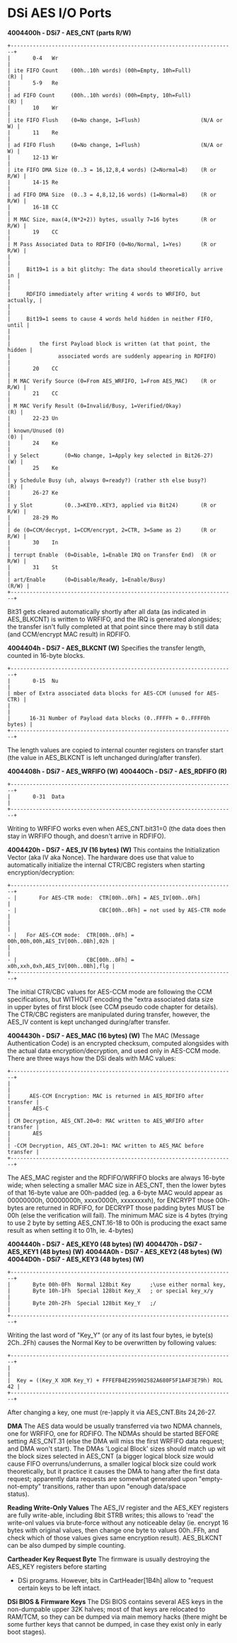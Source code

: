 # DSi AES I/O Ports


**4004400h - DSi7 - AES_CNT (parts R/W)**

```
+-----------------------------------------------------------------------+
|       0-4   Wr                                                        |
| ite FIFO Count    (00h..10h words) (00h=Empty, 10h=Full)          (R) |
|       5-9   Re                                                        |
| ad FIFO Count     (00h..10h words) (00h=Empty, 10h=Full)          (R) |
|       10    Wr                                                        |
| ite FIFO Flush    (0=No change, 1=Flush)                   (N/A or W) |
|       11    Re                                                        |
| ad FIFO Flush     (0=No change, 1=Flush)                   (N/A or W) |
|       12-13 Wr                                                        |
| ite FIFO DMA Size (0..3 = 16,12,8,4 words) (2=Normal=8)    (R or R/W) |
|       14-15 Re                                                        |
| ad FIFO DMA Size  (0..3 = 4,8,12,16 words) (1=Normal=8)    (R or R/W) |
|       16-18 CC                                                        |
| M MAC Size, max(4,(N*2+2)) bytes, usually 7=16 bytes       (R or R/W) |
|       19    CC                                                        |
| M Pass Associated Data to RDFIFO (0=No/Normal, 1=Yes)      (R or R/W) |
|                                                                       |
|     Bit19=1 is a bit glitchy: The data should theoretically arrive in |
|                                                                       |
|     RDFIFO immediately after writing 4 words to WRFIFO, but actually, |
|                                                                       |
|     Bit19=1 seems to cause 4 words held hidden in neither FIFO, until |
|                                                                       |
|         the first Payload block is written (at that point, the hidden |
|               associated words are suddenly appearing in RDFIFO)      |
|       20    CC                                                        |
| M MAC Verify Source (0=From AES_WRFIFO, 1=From AES_MAC)    (R or R/W) |
|       21    CC                                                        |
| M MAC Verify Result (0=Invalid/Busy, 1=Verified/Okay)             (R) |
|       22-23 Un                                                        |
| known/Unused (0)                                                  (0) |
|       24    Ke                                                        |
| y Select        (0=No change, 1=Apply key selected in Bit26-27)   (W) |
|       25    Ke                                                        |
| y Schedule Busy (uh, always 0=ready?) (rather sth else busy?)     (R) |
|       26-27 Ke                                                        |
| y Slot          (0..3=KEY0..KEY3, applied via Bit24)       (R or R/W) |
|       28-29 Mo                                                        |
| de (0=CCM/decrypt, 1=CCM/encrypt, 2=CTR, 3=Same as 2)      (R or R/W) |
|       30    In                                                        |
| terrupt Enable  (0=Disable, 1=Enable IRQ on Transfer End)  (R or R/W) |
|       31    St                                                        |
| art/Enable      (0=Disable/Ready, 1=Enable/Busy)                (R/W) |
+-----------------------------------------------------------------------+
```

Bit31 gets cleared automatically shortly after all data (as indicated in
AES_BLKCNT) is written to WRFIFO, and the IRQ is generated alongsides;
the transfer isn\'t fully completed at that point since there may b
still data (and CCM/encrypt MAC result) in RDFIFO.

**4004404h - DSi7 - AES_BLKCNT (W)**
Specifies the transfer length, counted in 16-byte blocks.

```
+-----------------------------------------------------------------------+
|       0-15  Nu                                                        |
| mber of Extra associated data blocks for AES-CCM (unused for AES-CTR) |
|                                                                       |
|      16-31 Number of Payload data blocks (0..FFFFh = 0..FFFF0h bytes) |
+-----------------------------------------------------------------------+
```

The length values are copied to internal counter registers on transfer
start (the value in AES_BLKCNT is left unchanged during/after
transfer).

**4004408h - DSi7 - AES_WRFIFO (W)**
**400440Ch - DSi7 - AES_RDFIFO (R)**

```
+-----------------------------------------------------------------------+
|       0-31  Data                                                      |
+-----------------------------------------------------------------------+
```

Writing to WRFIFO works even when AES_CNT.bit31=0 (the data does then
stay in WRFIFO though, and doesn\'t arrive in RDFIFO).

**4004420h - DSi7 - AES_IV (16 bytes) (W)**
This contains the Initialization Vector (aka IV aka Nonce). The hardware
does use that value to automatically initialize the internal CTR/CBC
registers when starting encryption/decryption:

```
+-----------------------------------------------------------------------+
- |       For AES-CTR mode:  CTR[00h..0Fh] = AES_IV[00h..0Fh]             |
- |                          CBC[00h..0Fh] = not used by AES-CTR mode     |
|                                                                       |
- |   For AES-CCM mode:  CTR[00h..0Fh] = 00h,00h,00h,AES_IV[00h..0Bh],02h |
|                                                                       |
- |                      CBC[00h..0Fh] = x0h,xxh,0xh,AES_IV[00h..0Bh],flg |
+-----------------------------------------------------------------------+
```

The initial CTR/CBC values for AES-CCM mode are following the CCM
specifications, but WITHOUT encoding the \"extra associated data size\
in upper bytes of first block (see CCM pseudo code chapter for
details).
The CTR/CBC registers are manipulated during transfer, however, the
AES_IV content is kept unchanged during/after transfer.

**4004430h - DSi7 - AES_MAC (16 bytes) (W)**
The MAC (Message Authentication Code) is an encrypted checksum, computed
alongsides with the actual data encryption/decryption, and used only in
AES-CCM mode. There are three ways how the DSi deals with MAC values:

```
+-----------------------------------------------------------------------+
|                                                                       |
|      AES-CCM Encryption: MAC is returned in AES_RDFIFO after transfer |
|       AES-C                                                           |
| CM Decryption, AES_CNT.20=0: MAC written to AES_WRFIFO after transfer |
|       AES                                                             |
| -CCM Decryption, AES_CNT.20=1: MAC written to AES_MAC before transfer |
+-----------------------------------------------------------------------+
```

The AES_MAC register and the RDFIFO/WRFIFO blocks are always 16-byte
wide; when selecting a smaller MAC size in AES_CNT, then the lower bytes
of that 16-byte value are 00h-padded (eg. a 6-byte MAC would appear as
00000000h, 00000000h, xxxx0000h, xxxxxxxxh), for ENCRYPT those 00h-bytes
are returned in RDFIFO, for DECRYPT those padding bytes MUST be 00h
(else the verification will fail).
The minimum MAC size is 4 bytes (trying to use 2 byte by setting
AES_CNT.16-18 to 00h is producing the exact same result as when setting
it to 01h, ie. 4-bytes)

**4004440h - DSi7 - AES_KEY0 (48 bytes) (W)**
**4004470h - DSi7 - AES_KEY1 (48 bytes) (W)**
**40044A0h - DSi7 - AES_KEY2 (48 bytes) (W)**
**40044D0h - DSi7 - AES_KEY3 (48 bytes) (W)**

```
+-----------------------------------------------------------------------+
|       Byte 00h-0Fh  Normal 128bit Key      ;\use either normal key,   
|       Byte 10h-1Fh  Special 128bit Key_X   ; or special key_x/y       |
|       Byte 20h-2Fh  Special 128bit Key_Y   ;/                         |
+-----------------------------------------------------------------------+
```

Writing the last word of \"Key_Y\" (or any of its last four bytes, ie
byte(s) 2Ch..2Fh) causes the Normal Key to be overwritten by following
values:

```
+-----------------------------------------------------------------------+
|                                                                       |
|  Key = ((Key_X XOR Key_Y) + FFFEFB4E295902582A680F5F1A4F3E79h) ROL 42 |
+-----------------------------------------------------------------------+
```

After changing a key, one must (re-)apply it via AES_CNT.Bits 24,26-27.

**DMA**
The AES data would be usually transferred via two NDMA channels, one for
WRFIFO, one for RDFIFO. The NDMAs should be started BEFORE setting
AES_CNT.31 (else the DMA will miss the first WRFIFO data request; and
DMA won\'t start). The DMAs \'Logical Block\' sizes should match up wit
the block sizes selected in AES_CNT (a bigger logical block size would
cause FIFO overruns/underruns, a smaller logical block size could work
theoretically, but it practice it causes the DMA to hang after the first
data request; apparently data requests are somewhat generated upon
\"empty-not-empty\" transitions, rather than upon \"enough data/space\
status).

**Reading Write-Only Values**
The AES_IV register and the AES_KEY registers are fully write-able,
including 8bit STRB writes; this allows to \'read\' the write-onl
values via brute-force without any noticeable delay (ie. encrypt 16
bytes with original values, then change one byte to values 00h..FFh, and
check which of those values gives same encryption result). AES_BLKCNT
can be also dumped by simple counting.

**Cartheader Key Request Byte**
The firmware is usually destroying the AES_KEY registers before starting
- DSi programs. However, bits in CartHeader\[1B4h\] allow to \"request\
certain keys to be left intact.

**DSi BIOS & Firmware Keys**
The DSi BIOS contains several AES keys in the non-dumpable upper 32K
halves; most of that keys are relocated to RAM/TCM, so they can be
dumped via main memory hacks (there might be some further keys that
cannot be dumped, in case they exist only in early boot stages).



